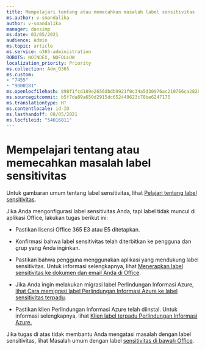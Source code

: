 ```yaml
---
title: Mempelajari tentang atau memecahkan masalah label sensitivitas
ms.author: v-smandalika
author: v-smandalika
manager: dansimp
ms.date: 03/05/2021
audience: Admin
ms.topic: article
ms.service: o365-administration
ROBOTS: NOINDEX, NOFOLLOW
localization_priority: Priority
ms.collection: Adm_O365
ms.custom:
- "7455"
- "9000181"
ms.openlocfilehash: 898f1fcd189e2656dbdb9921f0c34a5d30976ac210766ca28284c455053dae50
ms.sourcegitcommit: b5f7da89a650d2915dc652449623c78be6247175
ms.translationtype: HT
ms.contentlocale: id-ID
ms.lasthandoff: 08/05/2021
ms.locfileid: "54016811"
---
```

# <a name="learn-about-or-troubleshoot-sensitivity-labels"></a>Mempelajari tentang atau memecahkan masalah label sensitivitas

Untuk gambaran umum tentang label sensitivitas, lihat [Pelajari tentang label sensitivitas](https://docs.microsoft.com/microsoft-365/compliance/sensitivity-labels).

Jika Anda mengonfigurasi label sensitivitas Anda, tapi label tidak muncul di aplikasi Office, lakukan tugas berikut ini:

- Pastikan lisensi Office 365 E3 atau E5 ditetapkan.

- Konfirmasi bahwa label sensitivitas telah diterbitkan ke pengguna dan grup yang Anda inginkan.

- Pastikan bahwa pengguna menggunakan aplikasi yang mendukung label sensitivitas. Untuk informasi selengkapnya, lihat [Menerapkan label sensitivitas ke dokumen dan email Anda di Office](https://support.microsoft.com/topic/apply-sensitivity-labels-to-your-files-and-email-in-office-2f96e7cd-d5a4-403b-8bd7-4cc636bae0f9).

- Jika Anda ingin melakukan migrasi label Perlindungan Informasi Azure, [lihat Cara memigrasi label Perlindungan Informasi Azure ke label sensitivitas terpadu](https://docs.microsoft.com/azure/information-protection/configure-policy-migrate-labels).

- Pastikan klien Perlindungan Informasi Azure telah diinstal. Untuk informasi selengkapnya, lihat [Klien label terpadu Perlindungan Informasi Azure.](https://docs.microsoft.com/azure/information-protection/rms-client/unifiedlabelingclient-version-release-history)

Jika tugas di atas tidak membantu Anda mengatasi masalah dengan label sensitivitas, lihat Masalah umum dengan label [sensitivitas di bawah Office](https://support.microsoft.com/topic/known-issues-with-sensitivity-labels-in-office-b169d687-2bbd-4e21-a440-7da1b2743edc).
